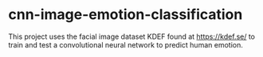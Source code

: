 # cnn-image-emotion-classification
This project uses the facial image dataset KDEF found at https://kdef.se/ to train and test a convolutional neural network to predict human emotion.
